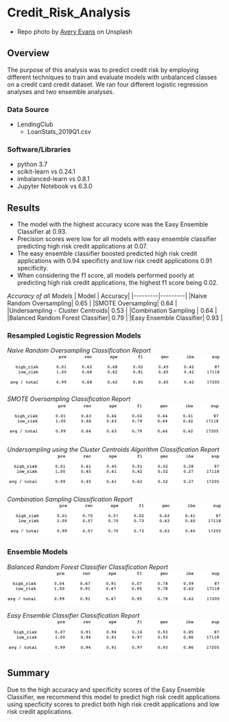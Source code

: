 # Credit_Risk_Analysis

* Repo photo by [Avery Evans](https://unsplash.com/@averye457?utm_source=unsplash&utm_medium=referral&utm_content=creditCopyText) on Unsplash

## Overview
The purpose of this analysis was to predict credit risk by employing different techniques to train and evaluate models with unbalanced classes on a credit card credit dataset. We ran four different logistic regression analyses and two ensemble analyses.

### Data Source
  - LendingClub
    - LoanStats_2019Q1.csv

### Software/Libraries
  - python 3.7
  - scikit-learn vs 0.24.1
  - imbalanced-learn vs 0.8.1
  - Jupyter Notebook vs 6.3.0

## Results

- The model with the highest accuracy score was the Easy Ensemble Classifier at 0.93.
- Precision scores were low for all models with easy ensemble classifier predicting high risk credit applications at 0.07.
- The easy ensemble classifier boosted predicted high risk credit applications with 0.94 specificty and low risk credit applications 0.91 specificity.
- When considering the f1 score, all models performed poorly at predicting high risk credit applications, the highest f1 score being 0.02.

*Accuracy of all Models*
|   Model | Accuracy|
|---------|---------|
|Naive Random Oversampling| 0.65 |
|SMOTE Oversampling| 0.64  |
|Undersampling - Cluster Centroids| 0.53 |
|Combination Sampling | 0.64 |
|Balanced Random Forest Classifier| 0.79 |
|Easy Ensemble Classifier| 0.93 |

### Resampled Logistic Regression Models

*Naive Random Oversampling Classification Report*
![Naive_random_oversampling](https://github.com/jisellejones/Credit_Risk_Analysis/blob/main/Images/random_over_sampling.png)

*SMOTE Oversampling Classification Report*
![SMOTE_oversampling](https://github.com/jisellejones/Credit_Risk_Analysis/blob/main/Images/smote_over_sampling.png)

*Undersampling using the Cluster Centroids Algorithm Classification Report*
![undersampling_cluster_centroids](https://github.com/jisellejones/Credit_Risk_Analysis/blob/main/Images/undersampling.png)

*Combination Sampling Classification Report*
![combination_sampling](https://github.com/jisellejones/Credit_Risk_Analysis/blob/main/Images/combination_sampling.png)

### Ensemble Models
*Balanced Random Forest Classifier Classification Report*
![balanced_random_forest_classifier](https://github.com/jisellejones/Credit_Risk_Analysis/blob/main/Images/balanced_random_forest_classifier.png)

*Easy Ensemble Classifier Classification Report*
![easy_ensemble_classifier](https://github.com/jisellejones/Credit_Risk_Analysis/blob/main/Images/easy_ensemble_classifier.png)

## Summary

Due to the high accuracy and specificity scores of the Easy Ensemble Classifier, we recommend this model to predict high risk credit applications using specficity scores to predict both high risk credit applications and low risk credit applications.

